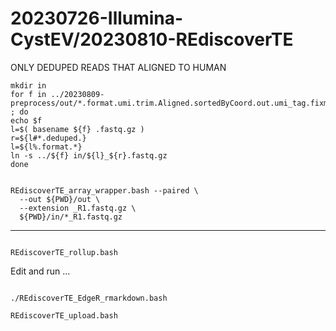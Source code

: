 
#	20230726-Illumina-CystEV/20230810-REdiscoverTE


ONLY DEDUPED READS THAT ALIGNED TO HUMAN



```
mkdir in
for f in ../20230809-preprocess/out/*.format.umi.trim.Aligned.sortedByCoord.out.umi_tag.fixmate.deduped.R?.fastq.gz ; do
echo $f
l=$( basename ${f} .fastq.gz )
r=${l#*.deduped.}
l=${l%.format.*}
ln -s ../${f} in/${l}_${r}.fastq.gz
done

```



```

REdiscoverTE_array_wrapper.bash --paired \
  --out ${PWD}/out \
  --extension _R1.fastq.gz \
  ${PWD}/in/*_R1.fastq.gz

```





---









```

REdiscoverTE_rollup.bash

```


Edit and run ...
```

./REdiscoverTE_EdgeR_rmarkdown.bash

```



```
REdiscoverTE_upload.bash
```



